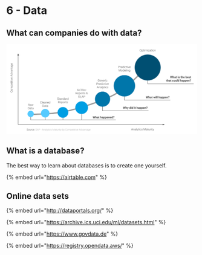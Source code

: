 # 6 - Data

## What can companies do with data?

![](../.gitbook/assets/analytics-maturity-and-competitive-advantage.png)

## What is a database?

The best way to learn about databases is to create one yourself.

{% embed url="https://airtable.com" %}

## Online data sets

{% embed url="http://dataportals.org/" %}

{% embed url="https://archive.ics.uci.edu/ml/datasets.html" %}

{% embed url="https://www.govdata.de" %}

{% embed url="https://registry.opendata.aws/" %}



